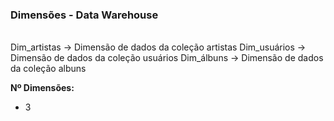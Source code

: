 ### Dimensões - Data Warehouse
<br>
Dim_artistas -> Dimensão de dados da coleção artistas
Dim_usuários -> Dimensão de dados da coleção usuários
Dim_álbuns   -> Dimensão de dados da coleção albuns

**Nº Dimensões:**
- 3

